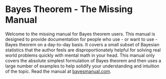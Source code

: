 # Bayes Theorem - The Missing Manual

Welcome to the missing manual for Bayes theorem users. This manual is designed to provide documentation for people who use - or want to use - Bayes theorem on a day-to-day basis. It covers a small subset of Bayesian statistics that the author feels are disproportionately helpful for solving real world problems quickly with mental math in your head. This manual only covers the absolute simplest formulation of Bayes theorem and then uses a large number of examples to help solidify your understanding and intuition of the topic. Read the manual at [bayesmanual.com](https://bayesmanual.com).